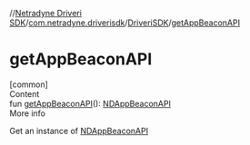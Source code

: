 //[Netradyne Driveri SDK](../../index.md)/[com.netradyne.driverisdk](../index.md)/[DriveriSDK](index.md)/[getAppBeaconAPI](get-app-beacon-a-p-i.md)



# getAppBeaconAPI  
[common]  
Content  
fun [getAppBeaconAPI](get-app-beacon-a-p-i.md)(): [NDAppBeaconAPI](../../com.netradyne.driverisdk.appBeacon/-n-d-app-beacon-a-p-i/index.md)  
More info  


Get an instance of [NDAppBeaconAPI](../../com.netradyne.driverisdk.appBeacon/-n-d-app-beacon-a-p-i/index.md)

  



